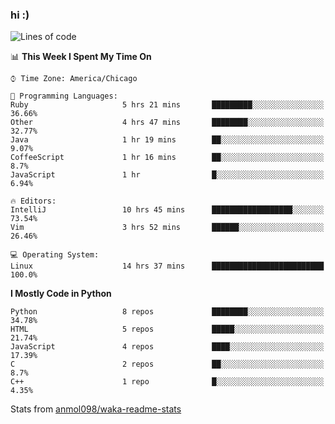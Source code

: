 ### hi :)

<!--START_SECTION:waka-->
![Lines of code](https://img.shields.io/badge/From%20Hello%20World%20I%27ve%20Written-791405%20lines%20of%20code-blue)

📊 **This Week I Spent My Time On** 

```text
⌚︎ Time Zone: America/Chicago

💬 Programming Languages: 
Ruby                     5 hrs 21 mins       █████████░░░░░░░░░░░░░░░░   36.66% 
Other                    4 hrs 47 mins       ████████░░░░░░░░░░░░░░░░░   32.77% 
Java                     1 hr 19 mins        ██░░░░░░░░░░░░░░░░░░░░░░░   9.07% 
CoffeeScript             1 hr 16 mins        ██░░░░░░░░░░░░░░░░░░░░░░░   8.7% 
JavaScript               1 hr                █░░░░░░░░░░░░░░░░░░░░░░░░   6.94%

🔥 Editors: 
IntelliJ                 10 hrs 45 mins      ██████████████████░░░░░░░   73.54% 
Vim                      3 hrs 52 mins       ██████░░░░░░░░░░░░░░░░░░░   26.46%

💻 Operating System: 
Linux                    14 hrs 37 mins      █████████████████████████   100.0%

```

**I Mostly Code in Python** 

```text
Python                   8 repos             ████████░░░░░░░░░░░░░░░░░   34.78% 
HTML                     5 repos             █████░░░░░░░░░░░░░░░░░░░░   21.74% 
JavaScript               4 repos             ████░░░░░░░░░░░░░░░░░░░░░   17.39% 
C                        2 repos             ██░░░░░░░░░░░░░░░░░░░░░░░   8.7% 
C++                      1 repo              █░░░░░░░░░░░░░░░░░░░░░░░░   4.35%

```



<!--END_SECTION:waka-->

Stats from [anmol098/waka-readme-stats](https://github.com/anmol098/waka-readme-stats)